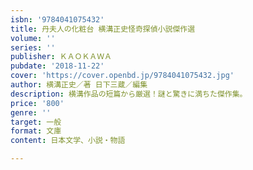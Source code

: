 ```yaml
---
isbn: '9784041075432'
title: 丹夫人の化粧台 横溝正史怪奇探偵小説傑作選
volume: ''
series: ''
publisher: ＫＡＯＫＡＷＡ
pubdate: '2018-11-22'
cover: 'https://cover.openbd.jp/9784041075432.jpg'
author: 横溝正史／著 日下三蔵／編集
description: 横溝作品の短篇から厳選！謎と驚きに満ちた傑作集。
price: '800'
genre: ''
target: 一般
format: 文庫
content: 日本文学、小説・物語

---
```

